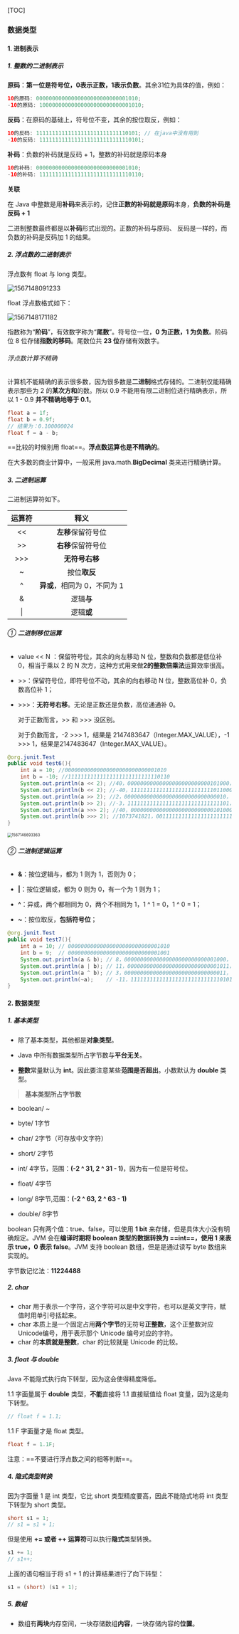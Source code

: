 [TOC]

### 数据类型

#### 1. 进制表示

##### 1. 整数的二进制表示

**原码**：**第一位是符号位，0表示正数，1表示负数**。其余31位为具体的值，例如：

```java
10的原码: 00000000000000000000000000001010;
-10的原码: 10000000000000000000000000001010;
```

**反码**：在原码的基础上，符号位不变，其余的按位取反，例如：

```java
10的反码: 11111111111111111111111111110101; // 在java中没有用到
-10的反码: 11111111111111111111111111110101;
```

**补码**：负数的补码就是反码 + 1，整数的补码就是原码本身

```java
10的补码: 00000000000000000000000000001010;
-10的补码: 11111111111111111111111111110110;
```

**关联**

在 Java 中整数是用**补码**来表示的，记住**正数的补码就是原码**本身，**负数的补码是反码 + 1**

二进制整数最终都是以**补码**形式出现的。正数的补码与原码、 反码是一样的，而负数的补码是反码加 1 的结果。 

##### 2. 浮点数的二进制表示

浮点数有 float 与 long 类型。

![1567148091233](assets/1567148091233.png)

float 浮点数格式如下：

![1567148171182](assets/1567148171182.png)

指数称为“**阶码**”，有效数字称为“**尾数**”。符号位一位，**0 为正数，1 为负数**。阶码位 8 位存储**指数的移码**。尾数位共  **23 位**存储有效数字。

###### 浮点数计算不精确

计算机不能精确的表示很多数，因为很多数是**二进制**格式存储的。二进制仅能精确表示那些为 2 的**某次方和**的数。所以 0.9 不能用有限二进制位进行精确表示，所以 1 - 0.9 **并不精确地等于 0.1**。

```java
float a = 1f;
float b = 0.9f;
// 结果为：0.100000024
float f = a - b;	
```

==比较的时候别用 float==。**浮点数运算也是不精确的**。

在大多数的商业计算中，一般采用 java.math.**BigDecimal** 类来进行精确计算。

##### 3. 二进制运算

二进制运算符如下。

| 运算符 |             释义             |
| :----: | :--------------------------: |
|   <<   |      **左移**保留符号位      |
|   >>   |      **右移**保留符号位      |
|  >>>   |        **无符号右移**        |
|   ~    |         按位**取反**         |
|   ^    | **异或**，相同为 0，不同为 1 |
|   &    |          逻辑**与**          |
|   \|   |          逻辑**或**          |

###### ① **二进制移位运算**

- value << N ：保留符号位，其余的向左移动 N 位，整数和负数都是低位补 0，相当于乘以 2 的 N 次方，这种方式用来做**2的整数倍乘法**运算效率很高。

- \>>：保留符号位，即符号位不动，其余的向右移动 N 位，整数高位补 0，负数高位补 1；

- \>>>：**无符号右移**。无论是正数还是负数，高位通通补 0。

  对于正数而言，>> 和 >>> 没区别。

  对于负数而言，-2 >>> 1，结果是 2147483647（Integer.MAX_VALUE），-1 >>> 1，结果是2147483647（Integer.MAX_VALUE）。

```java
@org.junit.Test
public void test6(){
    int a = 10; //00000000000000000000000000001010
    int b = -10; //11111111111111111111111111110110
    System.out.println(a << 2); //40，00000000000000000000000000101000，相当于乘以4
    System.out.println(b << 2); //-40，11111111111111111111111111011000，相当于乘以4
    System.out.println(a >> 2); //2，00000000000000000000000000000010，正数向左移动后，高位是补0，跟符号位一致
    System.out.println(b >> 2); //-3，11111111111111111111111111111101，负数向左移动后，高位时补1，跟符号位一致
    System.out.println(a >>> 2); //40，00000000000000000000000000101000，相当于乘以4
    System.out.println(b >>> 2); //1073741821，00111111111111111111111111111101，将符号位也一起向右移动，高位补0，所以负数会变成一个正数。
}
```

<img src="assets/1567146693363.png" alt="1567146693363" style="zoom:60%;" />

###### ② **二进制逻辑运算**

- **&**：按位逻辑与，都为 1 则为 1，否则为 0；

- **|**：按位逻辑或，都为 0 则为 0，有一个为 1 则为 1；

- **\^**：异或，两个都相同为 0，两个不相同为 1，1 \^ 1 = 0，1 ^ 0 = 1；

- **~**：按位取反，**包括符号位**；

```java
@org.junit.Test
public void test7(){
    int a = 10; // 00000000000000000000000000001010
    int b = 9;  // 00000000000000000000000000001001
    System.out.println(a & b); // 8，00000000000000000000000000001000，都为1则为1，否则为0
    System.out.println(a | b); // 11，00000000000000000000000000001011，只要有一个为1就为1
    System.out.println(a ^ b); // 3，00000000000000000000000000000011，相同为0，不同为1
    System.out.println(~a);    // -11，11111111111111111111111111110101，按位取反
}
```



#### 2. 数据类型

##### 1. 基本类型

- 除了基本类型，其他都是**对象类型**。

- Java 中所有数据类型所占字节数与**平台无关**。
- **整数**常量默认为 **int**。因此要注意某些**范围是否超出**。小数默认为 **double** 类型。

> **基本类型所占字节数**

- boolean/ ~

- byte/ 1字节
- char/ 2字节（可存放中文字符）
- short/ 2字节
- int/ 4字节，范围：**(-2 ^ 31, 2 ^ 31 - 1)**，因为有一位是符号位。
- float/ 4字节
- long/ 8字节,范围：**(-2 ^ 63, 2 ^ 63 - 1)**
- double/ 8字节

boolean 只有两个值：true、false，可以使用 **1 bit** 来存储，但是具体大小没有明确规定。JVM 会在**编译时期将 boolean 类型的数据转换为 ==int==，使用 1 来表示 true，0 表示 false**。JVM 支持 boolean 数组，但是是通过读写 byte 数组来实现的。

字节数记忆法：**11224488**



##### 2. char

- char 用于表示一个字符，这个字符可以是中文字符，也可以是英文字符，赋值时用单引号括起来。
- char 本质上是一个固定占用**两个字节**的无符号**正整数**，这个正整数对应Unicode编号，用于表示那个 Unicode 编号对应的字符。
- char 的**本质就是整数**，char 的比较就是 Unicode 的比较。



##### 3. float 与 double

Java 不能隐式执行向下转型，因为这会使得精度降低。

1.1 字面量属于 **double** 类型，**不能**直接将 1.1 直接赋值给 float 变量，因为这是向下转型。

```java
// float f = 1.1;
```

1.1 F 字面量才是 float 类型。

```java
float f = 1.1F;
```

注意：==不要进行浮点数之间的相等判断==。



##### 4. 隐式类型转换

因为字面量 1 是 int 类型，它比 short 类型精度要高，因此不能隐式地将 int 类型下转型为 short 类型。

```java
short s1 = 1;
// s1 = s1 + 1;
```

但是使用 **+= 或者 ++ 运算符**可以执行**隐式**类型转换。

```java
s1 += 1;
// s1++;
```

上面的语句相当于将 s1 + 1 的计算结果进行了向下转型：

```java
s1 = (short) (s1 + 1);
```



##### 5. 数组

- 数组有**两块**内存空间，一块存储数组**内容**，一块存储内容的**位置**。

